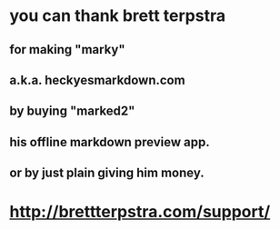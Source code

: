 # you can thank brett terpstra
## for making "marky"
## a.k.a. heckyesmarkdown.com
## by buying "marked2"
## his offline markdown preview app.

## or by just plain giving him money.

# http://brettterpstra.com/support/
